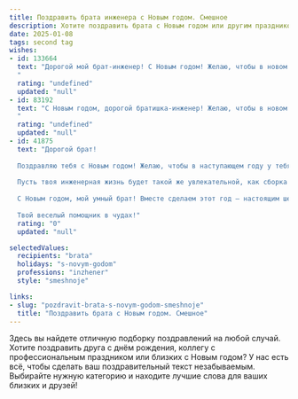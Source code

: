 ```yaml
---
title: Поздравить брата инженера с Новым годом. Смешное
description: Хотите поздравить брата с Новым годом или другим праздником? Наш ИИ создаст незабываемое поздравление, а вы обязательно выделитесь среди других.  
date: 2025-01-08
tags: second tag
wishes:
- id: 133664
  text: "Дорогой мой брат-инженер! С Новым годом! Желаю, чтобы в новом году все твои шестеренки работали как часы (а лучше – как космический корабль!),  проекты взлетали высоко-высоко, а зарплата росла не по дням, а по часам,  превышая все мыслимые и немыслимые инженерные расчеты!  Пусть в твоей жизни будет больше позитива, чем чертежей, и меньше багов, чем в твоих гениальных изобретениях!  Счастья тебе,  крепкого здоровья и…  чтобы все твои креативные идеи находили воплощение, не взорвавшись при этом!
  "
  rating: "undefined"
  updated: "null"
- id: 83192
  text: "С Новым годом, дорогой братишка-инженер! Желаю, чтобы в новом году все твои шестеренки работали как часы, а изобретения взлетали до небес (ну, или хотя бы до потолка твоей мастерской)!  Пусть бюджет не ломается, как твоим творениям в процессе тестирования, а зарплата растет быстрее, чем твои амбиции!  Счастья, здоровья и, конечно же,  много-много крепежа!
  "
  rating: "undefined"
  updated: "null"
- id: 41875
  text: "Дорогой брат!
  
  Поздравляю тебя с Новым годом! Желаю, чтобы в наступающем году у тебя не было ни одного \"неисправимого\" проекта, а только \"проверенные\" идеи! Пусть чертежи не рвутся, а схемы не сходятся, как в любимом фильме. Желаю, чтобы каждый день приносил тебе новые умные решения, а не только в поиске, где уютнее всех устроиться на обеде.
  
  Пусть твоя инженерная жизнь будет такой же увлекательной, как сборка конструктора, и всегда завершалась успешным \"сработало!\" Под ёлочкой желаю найти не только подарки, но и отличные идеи для работы на следующий год. Пусть твои калькуляторы всегда показывают нужные числа, а коллеги больше улыбаются!
  
  С Новым годом, мой умный брат! Вместе сделаем этот год — настоящим шедевром!
  
  Твой веселый помощник в чудах!"
  rating: "0"
  updated: "null"

selectedValues:
  recipients: "brata"
  holidays: "s-novym-godom"
  professions: "inzhener"
  style: "smeshnoje"

links:
- slug: "pozdravit-brata-s-novym-godom-smeshnoje"
  title: "Поздравить брата с Новым годом. Смешное"
---
```


Здесь вы найдете отличную подборку поздравлений на любой случай. 
Хотите поздравить друга с днём рождения, коллегу с профессиональным праздником или близких с Новым годом? У нас есть всё, чтобы сделать ваш поздравительный текст незабываемым. Выбирайте нужную категорию и находите лучшие слова для ваших близких и друзей!
